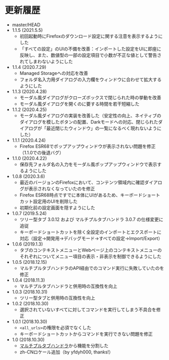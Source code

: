 # 更新履歴

 - master/HEAD
 - 1.1.5 (2021.5.5)
   * 初回起動時にFirefoxのダウンロード設定に関する注意を表示するようにした
   * 「すべての設定」のUIの不備を改善：インポートした設定をUIに即座に反映し、また、数値型の一部の設定項目で小数が不正な値として警告されてしまわないようにした
 - 1.1.4 (2020.7.29)
   * Managed Storageへの対応を改善
   * フォルダ名入力用ダイアログの入力欄をウィンドウに合わせて拡大するようにした
 - 1.1.3 (2020.4.28)
   * モーダル風ダイアログがクローズボックスで閉じられた時の挙動を改善
   * モーダル風ダイアログを開くのに要する時間を若干短縮した
 - 1.1.2 (2020.4.25)
   * モーダル風ダイアログの実装を改善した（安定性の向上、ネイティブのダイアログを模したボタンの配置、Darkモードへの対応、閉じられたダイアログが「最近閉じたウィンドウ」の一覧になるべく現れないようにした）
 - 1.1.1 (2020.4.24)
   * Firefox ESR68でポップアップウィンドウが表示されない問題を修正（1.1.0での後退バグ）
 - 1.1.0 (2020.4.22)
   * 保存先フォルダ名の入力をモーダル風ポップアップウィンドウで表示するようにした
 - 1.0.8 (2020.3.6)
   * 最近のバージョンのFirefoxにおいて、コンテンツ領域内に確認ダイアログが表示されなくなっていたのを修正
   * Firefox ESR68時点ですでに本体にUIがあるため、キーボードショートカット設定用のUIを削除した
   * 初期化前の設定画面を隠すようにした
 - 1.0.7 (2019.5.24)
   * ツリー型タブ 3.0.12 および マルチプルタブハンドラ 3.0.7 の仕様変更に追従
   * キーボードショートカットを除く全設定のインポートとエクスポートに対応（設定→開発用→デバッグモード→すべての設定→Import/Export）
 - 1.0.6 (2019.1.3)
   * タブのコンテキストメニューとWebページ上のコンテキストメニューのそれぞれについてメニュー項目の表示・非表示を制御できるようにした
 - 1.0.5 (2018.12.15)
   * マルチプルタブハンドラのAPI経由でのコマンド実行に失敗していたのを修正
 - 1.0.4 (2018.11.3)
   * マルチプルタブハンドラと併用時の互換性を向上
 - 1.0.3 (2018.10.31)
   * ツリー型タブと併用時の互換性を向上
 - 1.0.2 (2018.10.30)
   * 選択されていないすべてに対してコマンドを実行してしまう不具合を修正
 - 1.0.1 (2018.10.30)
   * `<all_urls>`の権限を必須でなくした
   * キーボードショートカットからコマンドを実行できない問題を修正
 - 1.0 (2018.10.30)
   * [マルチプルタブハンドラ](https://addons.mozilla.org/firefox/addon/multiple-tab-handler/)から機能を分割した
   * zh-CNロケール追加（by yfdyh000, thanks!）
